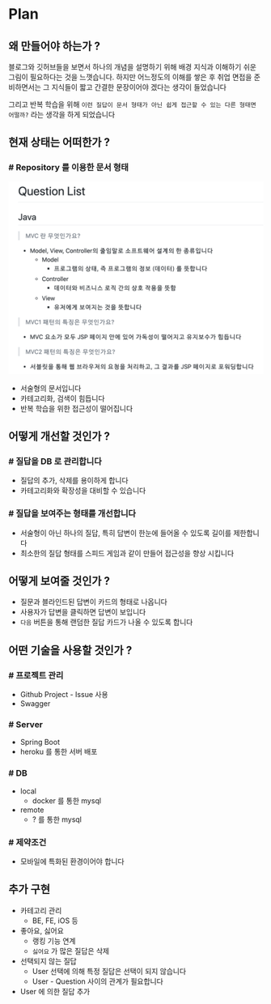 # Plan

## 왜 만들어야 하는가 ?

블로그와 깃허브들을 보면서 하나의 개념을 설명하기 위해 배경 지식과 이해하기 쉬운 그림이 필요하다는 것을 느꼇습니다. 하지만 어느정도의 이해를 쌓은 후 취업 면접을 준비하면서는 그 지식들이 짧고 간결한 문장이어야 겠다는 생각이 들었습니다  

그리고 반복 학습을 위해 `이런 질답이 문서 형태가 아닌 쉽게 접근할 수 있는 다른 형태면 어떨까?` 라는 생각을 하게 되었습니다

## 현재 상태는 어떠한가 ?

### # Repository 를 이용한 문서 형태

![Question List](./image/2020-05-17-03-56-20.png)

- 서술형의 문서입니다
- 카테고리화, 검색이 힘듭니다
- 반복 학습을 위한 접근성이 떨어집니다

## 어떻게 개선할 것인가 ?

### # 질답을 DB 로 관리합니다

- 질답의 추가, 삭제를 용이하게 합니다
- 카테고리화와 확장성을 대비할 수 있습니다

### # 질답을 보여주는 형태를 개선합니다

- 서술형이 아닌 하나의 질답, 특히 답변이 한눈에 들어올 수 있도록 길이를 제한합니다
- 최소한의 질답 형태를 스피드 게임과 같이 만들어 접근성을 향상 시킵니다

## 어떻게 보여줄 것인가 ?

- 질문과 블라인드된 답변이 카드의 형태로 나옵니다
- 사용자가 답변을 클릭하면 답변이 보입니다
- `다음` 버튼을 통해 랜덤한 질답 카드가 나올 수 있도록 합니다

## 어떤 기술을 사용할 것인가 ?

### # 프로젝트 관리

- Github Project - Issue 사용
- Swagger

### # Server

- Spring Boot
- heroku 를 통한 서버 배포

### # DB

- local
  - docker 를 통한 mysql
- remote
  - ? 를 통한 mysql

### # 제약조건

- 모바일에 특화된 환경이어야 합니다

## 추가 구현

- 카테고리 관리
  - BE, FE, iOS 등
- 좋아요, 싫어요
  - 랭킹 기능 연계
  - `싫어요` 가 많은 질답은 삭제
- 선택되지 않는 질답
  - User 선택에 의해 특정 질답은 선택이 되지 않습니다
  - User - Question 사이의 관계가 필요합니다
- User 에 의한 질답 추가
